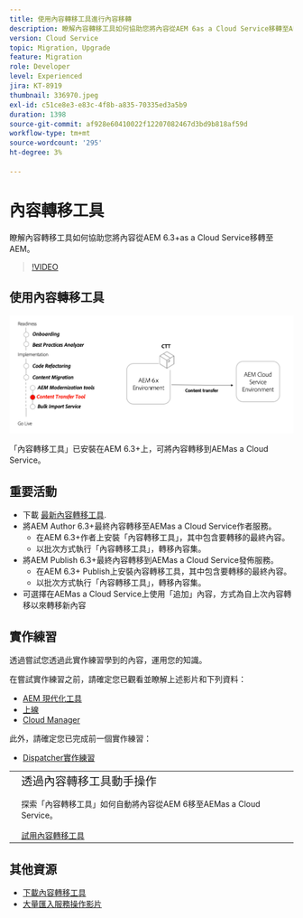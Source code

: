 ```yaml
---
title: 使用內容轉移工具進行內容移轉
description: 瞭解內容轉移工具如何協助您將內容從AEM 6as a Cloud Service移轉至AEM。
version: Cloud Service
topic: Migration, Upgrade
feature: Migration
role: Developer
level: Experienced
jira: KT-8919
thumbnail: 336970.jpeg
exl-id: c51ce8e3-e83c-4f8b-a835-70335ed3a5b9
duration: 1398
source-git-commit: af928e60410022f12207082467d3bd9b818af59d
workflow-type: tm+mt
source-wordcount: '295'
ht-degree: 3%

---
```



# 內容轉移工具

瞭解內容轉移工具如何協助您將內容從AEM 6.3+as a Cloud Service移轉至AEM。

>[!VIDEO](https://video.tv.adobe.com/v/336970?quality=12&learn=on)

## 使用內容轉移工具

![內容轉移工具生命週期](../assets/content-transfer-tool.png)

「內容轉移工具」已安裝在AEM 6.3+上，可將內容轉移到AEMas a Cloud Service。

## 重要活動

+ 下載 [最新內容轉移工具](https://experience.adobe.com/#/downloads/content/software-distribution/en/aemcloud.html?fulltext=Content*+Transfer*+Tool*&amp;1_group.propertyvalues.property=.%2Fjcr%3Acontent%2Fmetadata%2Fdc%3AsoftwareType&amp;1_group.propertyvalues.operation=equals&amp;1_group.propertyvalues.0_values=software-type%3Atooling&amp;orderby=%40jcr%3Acontent%2Fjcr%3AlastModified&amp;orderby.sort=desc&amp;layout=list&amp;p.offset=0&amp;p.limit=2).
+ 將AEM Author 6.3+最終內容轉移至AEMas a Cloud Service作者服務。
   + 在AEM 6.3+作者上安裝「內容轉移工具」，其中包含要轉移的最終內容。
   + 以批次方式執行「內容轉移工具」，轉移內容集。
+ 將AEM Publish 6.3+最終內容轉移到AEMas a Cloud Service發佈服務。
   + 在AEM 6.3+ Publish上安裝內容轉移工具，其中包含要轉移的最終內容。
   + 以批次方式執行「內容轉移工具」，轉移內容集。
+ 可選擇在AEMas a Cloud Service上使用「追加」內容，方式為自上次內容轉移以來轉移新內容

## 實作練習

透過嘗試您透過此實作練習學到的內容，運用您的知識。

在嘗試實作練習之前，請確定您已觀看並瞭解上述影片和下列資料：

+ [AEM 現代化工具](../aem-modernization-tools.md)
+ [上線](../onboarding.md)
+ [Cloud Manager](../cloud-manager.md)

此外，請確定您已完成前一個實作練習：

+ [Dispatcher實作練習](../dispatcher.md#hands-on-exercise)

<table style="border-width:0">
    <tr>
        <td style="width:150px">
            <a  rel="noreferrer"
                target="_blank"
                href="https://github.com/adobe/aem-cloud-engineering-video-series-exercises/tree/session6-transfercontent#cloud-acceleration-bootcamp---session-6-content"><img alt="實作練習GitHub存放庫" src="../assets/github.png"/>
            </a>        
        </td>
        <td style="width:100%;margin-bottom:1rem;">
            <div style="font-size:1.25rem;font-weight:400;">透過內容轉移工具動手操作</div>
            <p style="margin:1rem 0">
                探索「內容轉移工具」如何自動將內容從AEM 6移至AEMas a Cloud Service。
            </p>
            <a  rel="noreferrer"
                target="_blank"
                href="https://github.com/adobe/aem-cloud-engineering-video-series-exercises/tree/session6-transfercontent#cloud-acceleration-bootcamp---session-6-content" class="spectrum-Button spectrum-Button--primary spectrum-Button--sizeM">
                <span class="spectrum-Button-label has-no-wrap has-text-weight-bold">試用內容轉移工具</span>
            </a>
        </td>
    </tr>
</table>

## 其他資源

+ [下載內容轉移工具](https://experience.adobe.com/#/downloads/content/software-distribution/en/aemcloud.html?fulltext=Content*+Transfer*+Tool*&amp;1_group.propertyvalues.property=.%2Fjcr%3Acontent%2Fmetadata%2Fdc%3AsoftwareType&amp;1_group.propertyvalues.operation=equals&amp;1_group.propertyvalues.0_values=software-type%3Atooling&amp;orderby=%40jcr%3Acontent%2Fjcr%3AlastModified&amp;orderby.sort=desc&amp;layout=list&amp;p.offset=0&amp;p.limit=2)
+ [大量匯入服務操作影片](https://experienceleague.adobe.com/docs/experience-manager-learn/cloud-service/migration/bulk-import.html)

